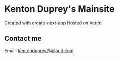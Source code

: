 # Kenton Duprey's Mainsite

Created with create-next-app
Hosted on Vercel

## Contact me

Email: kentonduprey@icloud.com
